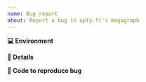 ```yaml
---
name: Bug report
about: Report a bug in opty.fi's megagraph
---
```


<!-- Briefly describe the issue you're experiencing. Tell us what you were trying to do and what happened instead. -->

<!-- Remember, this is not a place to ask for help debugging code. For that, we welcome you in the Discord server https://discord.gg/kVxKHUEpy8 -->

**💻 Environment**

<!-- Tell us the commithash. Are you testing against running the graph node locally?  -->

**📝 Details**

<!-- Describe the problem you have been experiencing in more detail. Include as much information as you think is relevant. -->

**🔢 Code to reproduce bug**

<!-- We will be able to better help if you provide a minimal example that triggers the bug. -->
